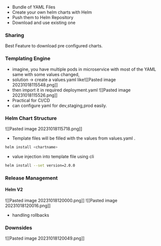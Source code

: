 - Bundle of YAML Files
- Create your own helm charts with Helm
- Push them to Helm Repository
- Download and use existing one

### Sharing

Best Feature to download pre configured charts.

### Templating Engine
- imagine, you have multiple pods in microservice with most of the YAML same with some values changed,
- solution -> create a values.yaml like![[Pasted image 20231018115548.png]]
- then import it in required deployment.yaml ![[Pasted image 20231018115526.png]]
- Practical for CI/CD
- can configure yaml for dev,staging,prod easily.


### Helm Chart Structure
![[Pasted image 20231018115718.png]]
- Template files will be filled with the values from values.yaml .
```bash
helm install <chartname>
```

- value injection into template file using cli
```bash
helm install --set version=2.0.0
```

### Release Management

#### Helm V2
![[Pasted image 20231018120000.png]]
![[Pasted image 20231018120016.png]]
- handling rollbacks

### Downsides
![[Pasted image 20231018120049.png]]

